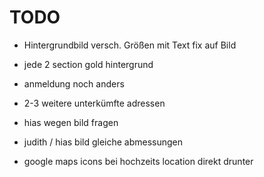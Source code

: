 # TODO
- Hintergrundbild versch. Größen mit Text fix auf Bild
- jede 2 section gold hintergrund
- anmeldung noch anders
- 2-3 weitere unterkümfte adressen
- hias wegen bild fragen
- judith / hias bild gleiche abmessungen

- google maps icons bei hochzeits location direkt drunter
